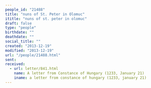 ```yaml
---
people_id: "21488"
title: "nuns of St. Peter in Olomuc"
ititle: "nuns of st. peter in olomuc"
draft: false
type: "people"
birthdate: ""
deathdate: ""
social_title: ""
created: "2013-12-19"
modified: "2013-12-19"
url: "/people/21488.html"
sent:
received:
  - url: letter/841.html
    name: A letter from Constance of Hungary (1233, January 21)
    iname: a letter from constance of hungary (1233, january 21)
---
```

